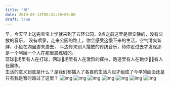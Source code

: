 ```yaml
---
title: "早"
date: 2019-05-13T09:31:40+08:00
draft: true
---
```


早，今天早上送完宝宝上学就来到了五环公园，9点之前这里是很安静的，没有公放的音乐，
没有喷泉，走来公园的路上，你会感受这慢下来的生活，空气清爽新鲜，小鱼在湖里游来游去，
耳边传来别人播放的传统音乐，待你走过去才发现那是一个阿姨一个人在那里晨练唱的。<br>
篮球🏀场里有人在打球，网球🎾场里有人在激烈的挥拍，跑道里有人在跑步🏃🏃有人在晨练。<br>
生活的意义到底是什么？是我们都插入了各自的生活片段才组成了今早的画面还是只有我是暂时路过了这里？
![](/morning513/1.JPG "img")
![](/morning513/2.JPG "img")
![](/morning513/3.JPG "img")
![](/morning513/3.PNG "img")
![](/morning513/4.JPG "img")
![](/morning513/5.JPG "img")
![](/morning513/6.JPG "img")
